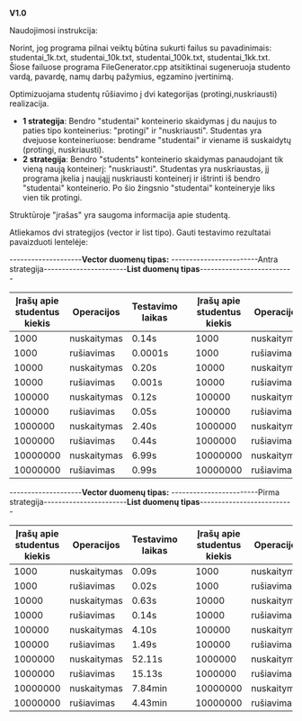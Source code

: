 **V1.0**

Naudojimosi instrukcija:

Norint, jog programa pilnai veiktų būtina sukurti failus su pavadinimais: studentai_1k.txt, studentai_10k.txt, studentai_100k.txt, studentai_1kk.txt. Šiose failuose programa FileGenerator.cpp atsitiktinai sugeneruoja studento vardą, pavardę, namų darbų pažymius, egzamino įvertinimą.

Optimizuojama studentų rūšiavimo į dvi kategorijas (protingi,nuskriausti) realizacija.
 * **1 strategija**: Bendro "studentai" konteinerio skaidymas į du naujus to paties tipo konteinerius: "protingi" ir "nuskriausti". Studentas yra dvejuose konteineriuose: bendrame "studentai" ir viename iš suskaidytų (protingi, nuskriausti).
  * **2 strategija**: Bendro "students" konteinerio skaidymas panaudojant tik vieną naują konteinerį: "nuskriausti". Studentas yra nuskriaustas, jį programa įkelia į naująjį nuskriausti konteinerį ir ištrinti iš bendro "studentai" konteinerio. Po šio žingsnio "studentai" konteineryje liks vien tik protingi.


Struktūroje "įrašas" yra saugoma informacija apie studentą.

Atliekamos dvi strategijos (vector ir list tipo). Gauti testavimo rezultatai pavaizduoti lentelėje:

--------------------**Vector duomenų tipas:** ------------------------Antra strategija-----------------------**List duomenų tipas**--------------------------

|Įrašų apie studentus kiekis|Operacijos|Testavimo laikas|   |Įrašų apie studentus kiekis|Operacijos|Testavimo laikas|
|-----|-----|-----|---|-----|-----|-----|
|1000|nuskaitymas|0.14s |   |1000|nuskaitymas|0.01s |
|1000|rušiavimas|0.0001s |   |1000|rušiavimas|0.0002s |
|10000|nuskaitymas|0.20s |   |10000|nuskaitymas|0.03s |
|10000|rušiavimas|0.001s |   |10000|rušiavimas|0.001s |
|100000|nuskaitymas|0.12s |   |100000|nuskaitymas|2.58s |
|100000|rušiavimas|0.05s |   |100000|rušiavimas|0.31s |
|1000000|nuskaitymas|2.40s |   |1000000|nuskaitymas|3.21s | 
|1000000|rušiavimas|0.44s |   |1000000|rušiavimas|0.40s |
|10000000|nuskaitymas|6.99s |   |10000000|nuskaitymas|4.21s |
|10000000|rušiavimas|0.99s |   |10000000|rušiavimas|0.56s |

--------------------**Vector duomenų tipas:** ------------------------Pirma strategija-----------------------**List duomenų tipas**--------------------------

|Įrašų apie studentus kiekis|Operacijos|Testavimo laikas|   |Įrašų apie studentus kiekis|Operacijos|Testavimo laikas|
|-----|-----|-----|---|-----|-----|-----|
|1000|nuskaitymas|0.09s |   |1000|nuskaitymas|0.04s |
|1000|rušiavimas|0.02s |   |1000|rušiavimas|0.01s |
|10000|nuskaitymas|0.63s |   |10000|nuskaitymas|0.45s |
|10000|rušiavimas|0.14s |   |10000|rušiavimas|0.11s |
|100000|nuskaitymas|4.10s |   |100000|nuskaitymas|4.59s |
|100000|rušiavimas|1.49s |   |100000|rušiavimas|1.27s |
|1000000|nuskaitymas|52.11s |   |1000000|nuskaitymas|48.07s | 
|1000000|rušiavimas|15.13s |   |1000000|rušiavimas|8.40s |
|10000000|nuskaitymas|7.84min |   |10000000|nuskaitymas|6.22min |
|10000000|rušiavimas|4.43min |   |10000000|rušiavimas|4.88min |

